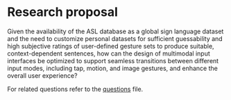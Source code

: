 # Research proposal

Given the availability of the ASL database as a global sign language dataset and the need to customize personal datasets for sufficient guessability and high subjective ratings of user-defined gesture sets to produce suitable, context-dependent sentences, how can the design of multimodal input interfaces be optimized to support seamless transitions between different input modes, including tap, motion, and image gestures, and enhance the overall user experience?

For related questions refer to the [questions](questions.md) file.